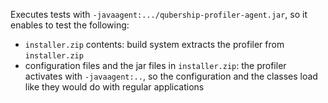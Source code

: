 Executes tests with `-javaagent:.../qubership-profiler-agent.jar`, so it enables to test the following:
* `installer.zip` contents: build system extracts the profiler from `installer.zip`
* configuration files and the jar files in `installer.zip`: the profiler activates with `-javaagent:..`, so the configuration and the classes load like they would do with regular applications
